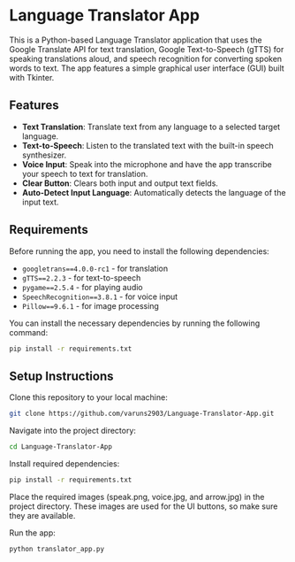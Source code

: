 # Language Translator App

This is a Python-based Language Translator application that uses the Google Translate API for text translation, Google Text-to-Speech (gTTS) for speaking translations aloud, and speech recognition for converting spoken words to text. The app features a simple graphical user interface (GUI) built with Tkinter.

## Features

- **Text Translation**: Translate text from any language to a selected target language.
- **Text-to-Speech**: Listen to the translated text with the built-in speech synthesizer.
- **Voice Input**: Speak into the microphone and have the app transcribe your speech to text for translation.
- **Clear Button**: Clears both input and output text fields.
- **Auto-Detect Input Language**: Automatically detects the language of the input text.

## Requirements

Before running the app, you need to install the following dependencies:

- `googletrans==4.0.0-rc1` - for translation
- `gTTS==2.2.3` - for text-to-speech
- `pygame==2.5.4` - for playing audio
- `SpeechRecognition==3.8.1` - for voice input
- `Pillow==9.6.1` - for image processing

You can install the necessary dependencies by running the following command:

```bash
pip install -r requirements.txt
```

## Setup Instructions
Clone this repository to your local machine:
```bash
git clone https://github.com/varuns2903/Language-Translator-App.git
```
Navigate into the project directory:
```bash
cd Language-Translator-App
```
Install required dependencies:
```bash
pip install -r requirements.txt
```
Place the required images (speak.png, voice.jpg, and arrow.jpg) in the project directory. These images are used for the UI buttons, so make sure they are available.

Run the app:
```bash
python translator_app.py
```
